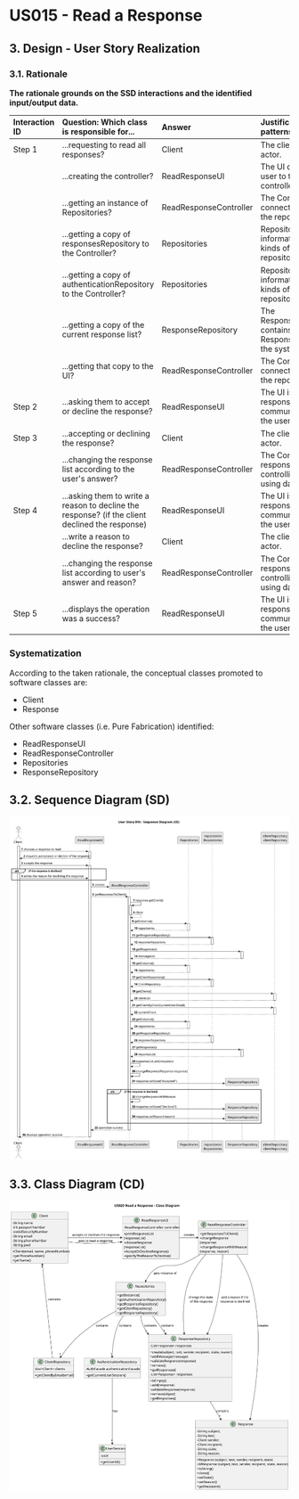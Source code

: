 # US015 - Read a Response
## 3. Design - User Story Realization

### 3.1. Rationale

**The rationale grounds on the SSD interactions and the identified input/output data.**

| Interaction ID | Question: Which class is responsible for...                                                     | Answer                 | Justification (with patterns)                                                                                                     |
|:---------------|:------------------------------------------------------------------------------------------------|:-----------------------|:----------------------------------------------------------------------------------------------------------------------------------|
| Step 1         | ...requesting to read all responses?                                                            | Client                 | The client is the actor.                                                                                                          |
|                | ...creating the controller?                                                                     | ReadResponseUI         | The UI connects the user to the controller.                                                                                       |
|                | ...getting an instance of Repositories?                                                         | ReadResponseController | The Controller connects the UI and the repositories.                                                                              |
|                | ...getting a copy of responsesRepository to the Controller?                                     | Repositories           | Repositories stores information about all kinds of repositories.                                                                  |
|                | ...getting a copy of authenticationRepository to the Controller?                                | Repositories           | Repositories stores information about all kinds of repositories.                                                                  |
|                | ...getting a copy of the current response list?                                                 | ResponseRepository     | The ResponseRepository contains all the Responses saved in the system.                                                            |
|                | ...getting that copy to the UI?                                                                 | ReadResponseController | The Controller connects the UI and the repositories.                                                                              |
| Step 2         | ...asking them to accept or decline the response?                                               | ReadResponseUI         | The UI is responsible for communicating with the user.                                                                            |
| Step 3         | ...accepting or declining the response?                                                         | Client                 | The client is the actor.                                                                                                          |
|                | ...changing the response list according to the user's answer?                                   | ReadResponseController | The Controller is responsible for controlling and using data.                                                                     |
| Step 4         | ...asking them to write a reason to decline the response? (if the client declined the response) | ReadResponseUI         | The UI is responsible for communicating with the user.                                                                            |
|                | ...write a reason to decline the response?                                                      | Client                 | The client is the actor.                                                                                                          |
|                | ...changing the response list according to user's answer and reason?                            | ReadResponseController | The Controller is responsible for controlling and using data.                                                                     |
| Step 5         | ...displays the operation was a success?                                                        | ReadResponseUI         | The UI is responsible for communicating with the user.                                                                            |

### Systematization ##

According to the taken rationale, the conceptual classes promoted to software classes are:

* Client
* Response

Other software classes (i.e. Pure Fabrication) identified:
* ReadResponseUI
* ReadResponseController
* Repositories
* ResponseRepository

## 3.2. Sequence Diagram (SD)

![US015-SD](svg/US020-SD.svg)

## 3.3. Class Diagram (CD)

![US015-CD](svg/US020-CD.svg)
